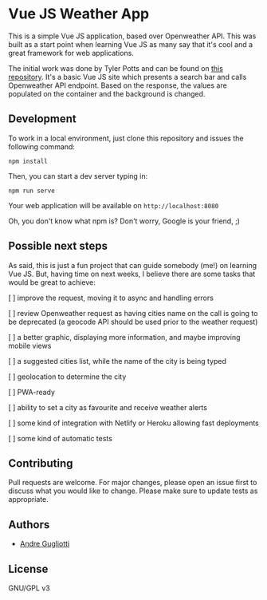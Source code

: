 # Vue JS Weather App

This is a simple Vue JS application, based over Openweather API. This was built
 as a start point when learning Vue JS as many say that it's cool and a great
 framework for web applications.

The initial work was done by Tyler Potts and can be found on
 [this repository](https://github.com/TylerPottsDev/weather-vue). It's a basic
 Vue JS site which presents a search bar and calls Openweather API endpoint.
 Based on the response, the values are populated on the container and the
 background is changed.

## Development

To work in a local environment, just clone this repository and issues the
 following command:

`npm install`

Then, you can start a dev server typing in:

`npm run serve`

Your web application will be available on `http://localhost:8080`

Oh, you don't know what npm is? Don't worry, Google is your friend, ;)

## Possible next steps

As said, this is just a fun project that can guide somebody (me!) on learning Vue JS.
 But, having time on next weeks, I believe there are some tasks that would be great to
 achieve:

[ ] improve the request, moving it to async and handling errors

[ ] review Openweather request as having cities name on the call is going to be
 deprecated (a geocode API should be used prior to the weather request)

[ ] a better graphic, displaying more information, and maybe improving mobile views

[ ] a suggested cities list, while the name of the city is being typed

[ ] geolocation to determine the city

[ ] PWA-ready

[ ] ability to set a city as favourite and receive weather alerts

[ ] some kind of integration with Netlify or Heroku allowing fast deployments

[ ] some kind of automatic tests

## Contributing

Pull requests are welcome. For major changes, please open an issue first to discuss what you
 would like to change. Please make sure to update tests as appropriate.

## Authors

- [Andre Gugliotti](https://github.com/andregugliotti)

## License

GNU/GPL v3

